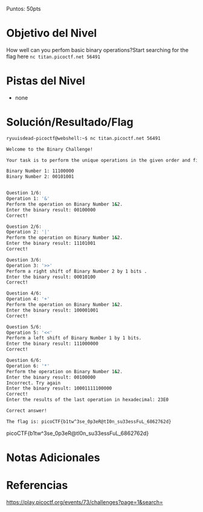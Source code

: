 Puntos: 50pts

# Objetivo del Nivel

How well can you perfom basic binary operations?Start searching for the flag here `nc titan.picoctf.net 56491`

# Pistas del Nivel

- none

# Solución/Resultado/Flag

```bash
ryuuisdead-picoctf@webshell:~$ nc titan.picoctf.net 56491

Welcome to the Binary Challenge!

Your task is to perform the unique operations in the given order and find the final result in hexadecimal that yields the flag.

Binary Number 1: 11100000
Binary Number 2: 00101001


Question 1/6:
Operation 1: '&'
Perform the operation on Binary Number 1&2.
Enter the binary result: 00100000             
Correct!

Question 2/6:
Operation 2: '|'
Perform the operation on Binary Number 1&2.
Enter the binary result: 11101001 
Correct!

Question 3/6:
Operation 3: '>>'
Perform a right shift of Binary Number 2 by 1 bits .
Enter the binary result: 00010100 
Correct!

Question 4/6:
Operation 4: '+'
Perform the operation on Binary Number 1&2.
Enter the binary result: 100001001
Correct!

Question 5/6:
Operation 5: '<<'
Perform a left shift of Binary Number 1 by 1 bits.
Enter the binary result: 111000000
Correct!

Question 6/6:
Operation 6: '*'
Perform the operation on Binary Number 1&2.
Enter the binary result: 00100000
Incorrect. Try again
Enter the binary result: 10001111100000
Correct!
Enter the results of the last operation in hexadecimal: 23E0

Correct answer!

The flag is: picoCTF{b1tw^3se_0p3eR@tI0n_su33essFuL_6862762d}

```

picoCTF{b1tw^3se_0p3eR@tI0n_su33essFuL_6862762d}

# Notas Adicionales

# Referencias

https://play.picoctf.org/events/73/challenges?page=1&search=

